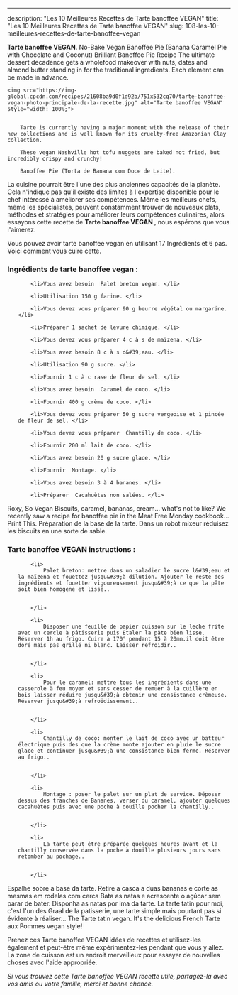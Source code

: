 ---
description: "Les 10 Meilleures Recettes de Tarte banoffee VEGAN"
title: "Les 10 Meilleures Recettes de Tarte banoffee VEGAN"
slug: 108-les-10-meilleures-recettes-de-tarte-banoffee-vegan

<p>
	<strong>Tarte banoffee VEGAN</strong>. 
	No-Bake Vegan Banoffee Pie (Banana Caramel Pie with Chocolate and Coconut) Brilliant Banoffee Pie Recipe The ultimate dessert decadence gets a wholefood makeover with nuts, dates and almond butter standing in for the traditional ingredients. Each element can be made in advance.
</p>
<p>
	
	<img src="https://img-global.cpcdn.com/recipes/21608ba9d0f1d92b/751x532cq70/tarte-banoffee-vegan-photo-principale-de-la-recette.jpg" alt="Tarte banoffee VEGAN" style="width: 100%;">
	
	
		Tarte is currently having a major moment with the release of their new collections and is well known for its cruelty-free Amazonian Clay collection.
	
		These vegan Nashville hot tofu nuggets are baked not fried, but incredibly crispy and crunchy!
	
		Banoffee Pie (Torta de Banana com Doce de Leite).
	
</p>

La cuisine pourrait être l'une des plus anciennes capacités de la planète. Cela n'indique pas qu'il existe des limites à l'expertise disponible pour le chef intéressé à améliorer ses compétences. Même les meilleurs chefs, même les spécialistes, peuvent constamment trouver de nouveaux plats, méthodes et stratégies pour améliorer leurs compétences culinaires, alors essayons cette recette de <strong> Tarte banoffee VEGAN </strong>, nous espérons que vous l'aimerez.

<!--inarticleads1-->

Vous pouvez avoir tarte banoffee vegan en utilisant 17 Ingrédients et 6 pas. Voici comment vous cuire cette.

<h3>Ingrédients de tarte banoffee vegan :</h3>

<ol>
	
		<li>Vous avez besoin  Palet breton vegan. </li>
	
		<li>Utilisation 150 g farine. </li>
	
		<li>Vous devez vous préparer 90 g beurre végétal ou margarine. </li>
	
		<li>Préparer 1 sachet de levure chimique. </li>
	
		<li>Vous devez vous préparer 4 c à s de maïzena. </li>
	
		<li>Vous avez besoin 8 c à s d&#39;eau. </li>
	
		<li>Utilisation 90 g sucre. </li>
	
		<li>Fournir 1 c à c rase de fleur de sel. </li>
	
		<li>Vous avez besoin  Caramel de coco. </li>
	
		<li>Fournir 400 g crème de coco. </li>
	
		<li>Vous devez vous préparer 50 g sucre vergeoise et 1 pincée de fleur de sel. </li>
	
		<li>Vous devez vous préparer  Chantilly de coco. </li>
	
		<li>Fournir 200 ml lait de coco. </li>
	
		<li>Vous avez besoin 20 g sucre glace. </li>
	
		<li>Fournir  Montage. </li>
	
		<li>Vous avez besoin 3 à 4 bananes. </li>
	
		<li>Préparer  Cacahuètes non salées. </li>
	
</ol>

Roxy, So Vegan Biscuits, caramel, bananas, cream… what&#39;s not to like? We recently saw a recipe for banoffee pie in the Meat Free Monday cookbook… Print This. Préparation de la base de la tarte. Dans un robot mixeur réduisez les biscuits en une sorte de sable. 

<!--inarticleads2-->

<h3>Tarte banoffee VEGAN instructions :</h3>

<ol>
	
		<li>
			Palet breton: mettre dans un saladier le sucre l&#39;eau et la maïzena et fouettez jusqu&#39;à dilution. Ajouter le reste des ingrédients et fouetter vigoureusement jusqu&#39;à ce que la pâte soit bien homogène et lisse..
			
			
		</li>
	
		<li>
			Disposer une feuille de papier cuisson sur le leche frite avec un cercle à pâtisserie puis Etaler la pâte bien lisse. Réserver 1h au frigo. Cuire à 170° pendant 15 à 20mn.il doit être doré mais pas grillé ni blanc. Laisser refroidir..
			
			
		</li>
	
		<li>
			Pour le caramel: mettre tous les ingrédients dans une casserole à feu moyen et sans cesser de remuer à la cuillère en bois laisser réduire jusqu&#39;à obtenir une consistance crèmeuse. Réserver jusqu&#39;à refroidissement..
			
			
		</li>
	
		<li>
			Chantilly de coco: monter le lait de coco avec un batteur électrique puis des que la crème monte ajouter en pluie le sucre glace et continuer jusqu&#39;à une consistance bien ferme. Réserver au frigo..
			
			
		</li>
	
		<li>
			Montage : poser le palet sur un plat de service. Déposer dessus des tranches de Bananes, verser du caramel, ajouter quelques cacahuètes puis avec une poche à douille pocher la chantilly..
			
			
		</li>
	
		<li>
			La tarte peut être préparée quelques heures avant et la chantilly conservée dans la poche à douille plusieurs jours sans retomber au pochage..
			
			
		</li>
	
</ol>

Espalhe sobre a base da tarte. Retire a casca a duas bananas e corte as mesmas em rodelas com cerca Bata as natas e acrescente o açúcar sem parar de bater. Disponha as natas por ima da tarte. La tarte tatin pour moi, c&#39;est l&#39;un des Graal de la patisserie, une tarte simple mais pourtant pas si évidente à réaliser… The Tarte tatin vegan. It&#39;s the delicious French Tarte aux Pommes vegan style! 

<!--inarticleads1-->

<p>
Prenez ces Tarte banoffee VEGAN idées de recettes et utilisez-les également et peut-être même expérimentez-les pendant que vous y allez. La zone de cuisson est un endroit merveilleux pour essayer de nouvelles choses avec l'aide appropriée.
</p>

<p>
<i>Si vous trouvez cette Tarte banoffee VEGAN recette utile, partagez-la avec vos amis ou votre famille, merci et bonne chance.</i>
</p>
